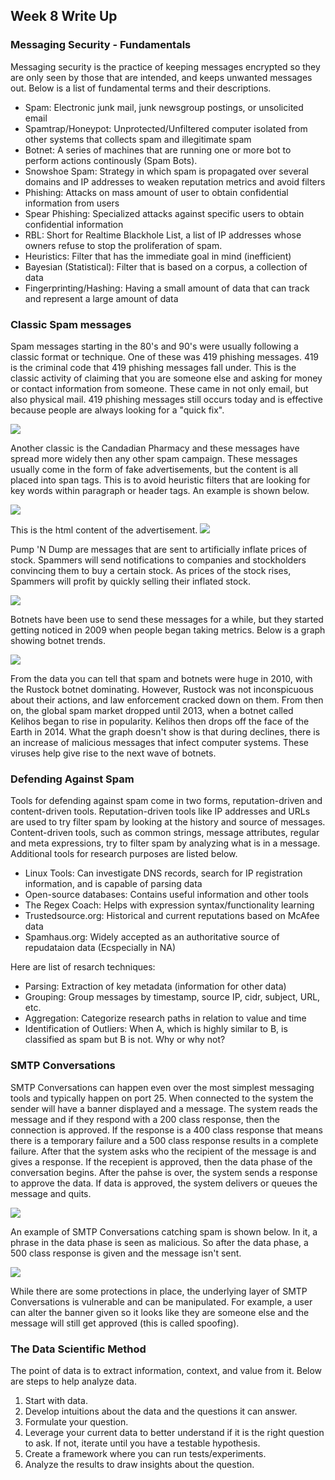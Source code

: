 ## Week 8 Write Up

### Messaging Security - Fundamentals
Messaging security is the practice of keeping messages encrypted so they are only seen by those that are intended, and keeps unwanted messages out.  Below is a list of fundamental terms and their descriptions.

* Spam: Electronic junk mail, junk newsgroup postings, or unsolicited email
* Spamtrap/Honeypot: Unprotected/Unfiltered computer isolated from other systems that collects spam and illegitimate spam
* Botnet: A series of machines that are running one or more bot to perform actions continously (Spam Bots).
* Snowshoe Spam: Strategy in which spam is propagated over several domains and IP addresses to weaken reputation metrics and avoid filters
* Phishing: Attacks on mass amount of user to obtain confidential information from users
* Spear Phishing: Specialized attacks against specific users to obtain confidential information
* RBL: Short for Realtime Blackhole List, a list of IP addresses whose owners refuse to stop the proliferation of spam.
* Heuristics: Filter that has the immediate goal in mind (inefficient)
* Bayesian (Statistical): Filter that is based on a corpus, a collection of data
* Fingerprinting/Hashing: Having a small amount of data that can track and represent a large amount of data

### Classic Spam messages
Spam messages starting in the 80's and 90's were usually following a classic format or technique.  One of these was 419 phishing messages.  419 is the criminal code that 419 phishing messages fall under.  This is the classic activity of claiming that you are someone else and asking for money or contact information from someone.  These came in not only email, but also physical mail.  419 phishing messages still occurs today and is effective because people are always looking for a "quick fix".

![](Images/image1.PNG)

Another classic is the Candadian Pharmacy and these messages have spread more widely then any other spam campaign.  These messages usually come in the form of fake advertisements, but the content is all placed into span tags.  This is to avoid heuristic filters that are looking for key words within paragraph or header tags. An example is shown below.

![](Images/image2.PNG)

This is the html content of the advertisement.
![](Images/image3.PNG)

Pump 'N Dump are messages that are sent to artificially inflate prices of stock.  Spammers will send notifications to companies and stockholders convincing them to buy a certain stock.  As prices of the stock rises, Spammers will profit by quickly selling their inflated stock.

![](Images/image4.PNG)

Botnets have been use to send these messages for a while, but they started getting noticed in 2009 when people began taking metrics.  Below is a graph showing botnet trends.

![](Images/image5.PNG)

From the data you can tell that spam and botnets were huge in 2010, with the Rustock botnet dominating.  However, Rustock was not inconspicuous about their actions, and law enforcement cracked down on them.  From then on, the global spam market dropped until 2013, when a botnet called Kelihos began to rise in popularity.  Kelihos then drops off the face of the Earth in 2014.  What the graph doesn't show is that during declines, there is an increase of malicious messages that infect computer systems.  These viruses help give rise to the next wave of botnets.

### Defending Against Spam
Tools for defending against spam come in two forms, reputation-driven and content-driven tools.  Reputation-driven tools like IP addresses and URLs are used to try filter spam by looking at the history and source of messages.  Content-driven tools, such as common strings, message attributes, regular and meta expressions, try to filter spam by analyzing what is in a message.  Additional tools for research purposes are listed below.

* Linux Tools: Can investigate DNS records, search for IP registration information, and is capable of parsing data
* Open-source databases: Contains useful information and other tools
* The Regex Coach: Helps with expression syntax/functionality learning
* Trustedsource.org: Historical and current reputations based on McAfee data
* Spamhaus.org: Widely accepted as an authoritative source of repudataion data (Ecspecially in NA)

Here are list of resarch techniques:
* Parsing: Extraction of key metadata (information for other data)
* Grouping: Group messages by timestamp, source IP, cidr, subject, URL, etc.
* Aggregation: Categorize research paths in relation to value and time
* Identification of Outliers: When A, which is highly similar to B, is classified as spam but B is not. Why or why not?

### SMTP Conversations
SMTP Conversations can happen even over the most simplest messaging tools and typically happen on port 25.  When connected to the system the sender will have a banner displayed and a message.  The system reads the message and if they respond with a 200 class response, then the connection is approved.  If the response is a 400 class response that means there is a temporary failure and a 500 class response results in a complete failure.  After that the system asks who the recipient of the message is and gives a response.  If the recepient is approved, then the data phase of the conversation begins.  After the pahse is over, the system sends a response to approve the data. If data is approved, the system delivers or queues the message and quits.

![](Images/image6.PNG)

An example of SMTP Conversations catching spam is shown below.  In it, a phrase in the data phase is seen as malicious.  So after the data phase, a 500 class response is given and the message isn't sent.

![](Images/image7.PNG)

While there are some protections in place, the underlying layer of SMTP Conversations is vulnerable and can be manipulated.  For example, a user can alter the banner given so it looks like they are someone else and the message will still get approved (this is called spoofing).

### The Data Scientific Method
The point of data is to extract information, context, and value from it.  Below are steps to help analyze data.

1) Start with data.
2) Develop intuitions about the data and the questions it can answer.
3) Formulate your question.
4) Leverage your current data to better understand if it is the right question to ask.  If not, iterate until you have a testable hypothesis.
5) Create a framework where you can run tests/experiments.
6) Analyze the results to draw insights about the question.
